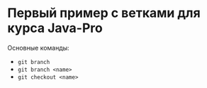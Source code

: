 # Первый пример с ветками для курса Java-Pro

Основные команды:
- `git branch`
- `git branch <name>`
- `git checkout <name>`

